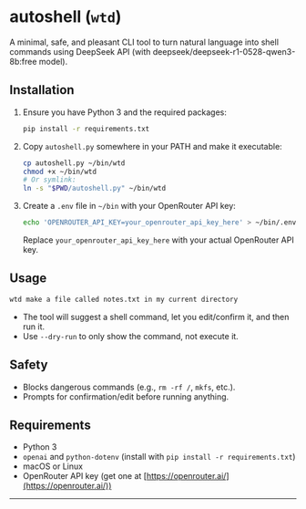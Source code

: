 # autoshell (`wtd`)

A minimal, safe, and pleasant CLI tool to turn natural language into shell commands using DeepSeek API (with deepseek/deepseek-r1-0528-qwen3-8b:free model).

## Installation

1. Ensure you have Python 3 and the required packages:
   ```sh
   pip install -r requirements.txt
   ```
2. Copy `autoshell.py` somewhere in your PATH and make it executable:
   ```sh
   cp autoshell.py ~/bin/wtd
   chmod +x ~/bin/wtd
   # Or symlink:
   ln -s "$PWD/autoshell.py" ~/bin/wtd
   ```
3. Create a `.env` file in `~/bin` with your OpenRouter API key:
   ```sh
   echo 'OPENROUTER_API_KEY=your_openrouter_api_key_here' > ~/bin/.env
   ```
   Replace `your_openrouter_api_key_here` with your actual OpenRouter API key.

## Usage

```sh
wtd make a file called notes.txt in my current directory
```

- The tool will suggest a shell command, let you edit/confirm it, and then run it.
- Use `--dry-run` to only show the command, not execute it.

## Safety
- Blocks dangerous commands (e.g., `rm -rf /`, `mkfs`, etc.).
- Prompts for confirmation/edit before running anything.

## Requirements
- Python 3
- `openai` and `python-dotenv` (install with `pip install -r requirements.txt`)
- macOS or Linux
- OpenRouter API key (get one at [https://openrouter.ai/](https://openrouter.ai/))

---
